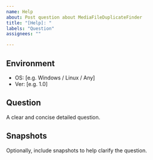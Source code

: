 ```yaml
---
name: Help
about: Post question about MediaFileDuplicateFinder
title: "[Help]: "
labels: "Question"
assignees: ""

---
```


## Environment
 - OS: [e.g. Windows / Linux / Any]
 - Ver: [e.g. 1.0]


## Question
A clear and concise detailed question.


## Snapshots
Optionally, include snapshots to help clarify the question.
